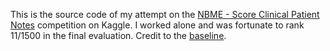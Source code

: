 This is the source code of my attempt on the  [NBME - Score Clinical Patient Notes](https://www.kaggle.com/c/nbme-score-clinical-patient-notes) competition on Kaggle. I worked alone and was fortunate to rank 11/1500 in the final evaluation. Credit to the [baseline](https://www.kaggle.com/code/yasufuminakama/nbme-deberta-base-baseline-train).
